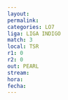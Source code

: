 ```yaml
---
layout: 
permalink: 
categories: LO7
liga: LIGA INDIGO
match: 3
local: TSR
r1: 0
r2: 0
out: PEARL
stream: 
hora: 
fecha:
---
```

